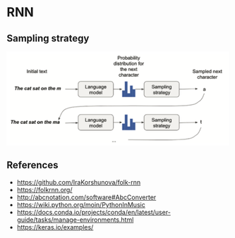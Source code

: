 # RNN

## Sampling strategy

<p float="left">
    <img src="./pix/sampling_strategy.png" width=700>
</p>

## References
* https://github.com/IraKorshunova/folk-rnn
* https://folkrnn.org/
* http://abcnotation.com/software#AbcConverter
* https://wiki.python.org/moin/PythonInMusic
* https://docs.conda.io/projects/conda/en/latest/user-guide/tasks/manage-environments.html
* https://keras.io/examples/
